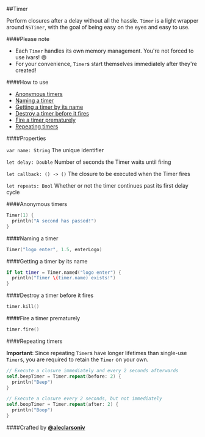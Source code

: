 ##Timer

Perform closures after a delay without all the hassle. `Timer` is a light wrapper around `NSTimer`, with the goal of being easy on the eyes and easy to use.

####Please note

- Each `Timer` handles its own memory management. You're not forced to use ivars! :smile:
- For your convenience, `Timer`s start themselves immediately after they're created!

####How to use

- [Anonymous timers](#anonymous-timers)
- [Naming a timer](#naming-a-timer)
- [Getting a timer by its name](#getting-a-timer)
- [Destroy a timer before it fires](#destroy-a-timer)
- [Fire a timer prematurely](#fire-a-timer)
- [Repeating timers](#repeating-timers)

####Properties

`var name: String` The unique identifier

`let delay: Double` Number of seconds the Timer waits until firing

`let callback: () -> ()` The closure to be executed when the Timer fires

`let repeats: Bool` Whether or not the timer continues past its first delay cycle

####Anonymous timers

```Swift
Timer(1) {
  println("A second has passed!")
}
```

####Naming a timer

```Swift
Timer("logo enter", 1.5, enterLogo)
```

####Getting a timer by its name

```Swift
if let timer = Timer.named("logo enter") {
  println("Timer \(timer.name) exists!")
}
```

####Destroy a timer before it fires

```Swift
timer.kill()
```

####Fire a timer prematurely

```Swift
timer.fire()
```

####Repeating timers

**Important**: Since repeating `Timer`s have longer lifetimes than single-use `Timer`s, you are required to retain the `Timer` on your own.

```Swift
// Execute a closure immediately and every 2 seconds afterwards
self.beepTimer = Timer.repeat(before: 2) {
  println("Beep")
}

// Execute a closure every 2 seconds, but not immediately
self.boopTimer = Timer.repeat(after: 2) {
  println("Boop")
}
```

####Crafted by [**@aleclarsoniv**](https://twitter.com/aleclarsoniv)

